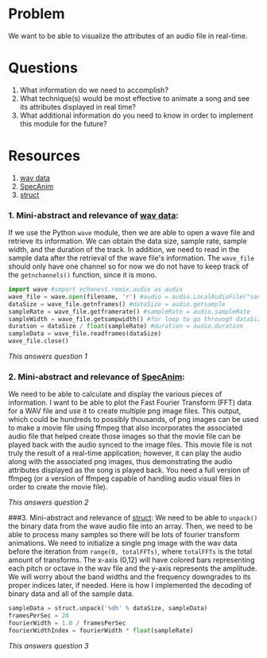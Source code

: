 # Problem
We want to be able to visualize the attributes of an audio file in real-time.

# Questions
1. What information do we need to accomplish?
2. What technique(s) would be most effective to animate a song and see its 
   attributes displayed in real time?
3. What additional information do you need to know in order to implement 
   this module for the future?

# Resources
1. [wav data]
2. [SpecAnim]
3. [struct]

### 1. Mini-abstract and relevance of [wav data]:
If we use the Python ```wave``` module, then we are able to open a wave file and retrieve
its information. We can obtain the data size, sample rate, sample width, and the
duration of the track. In addition, we need to read in the sample data after the
retrieval of the wave file's information. The ```wave_file``` should only have one channel
so for now we do not have to keep track of the ```getnchannels()``` function, since it is
mono.

```python
import wave #import echonest.remix.audio as audio
wave_file = wave.open(filename, 'r') #audio = audio.LocalAudioFile("song.wav")
dataSize = wave_file.getnframes() #dataSize = audio.getsample
sampleRate = wave_file.getframerate() #sampleRate = audio.sampleRate
sampleWidth = wave_file.getsampwidth() #for loop to go throuogh dataSize
duration = dataSize / float(sampleRate) #duration = audio.duration
sampleData = wave_file.readframes(dataSize)
wave_file.close()
```

*This answers question 1*

### 2. Mini-abstract and relevance of [SpecAnim]:
We need to be able to calculate and display the various pieces of information. I want to be 
able to plot the Fast Fourier Transform (FFT) data for a WAV file and use it to create multiple
png image files. This output, which could be hundreds to possibly thousands, of png images can 
be used to make a movie file using ffmpeg that also incorporates the associated audio file that
helped create those images so that the movie file can be played back with the audio synced to the 
image files. This movie file is not truly the result of a real-time application; however, it can 
play the audio along with the associated png images, thus demonstrating the audio attributes displayed 
as the song is played back. You need a full version of ffmpeg (or a version of ffmpeg capable of 
handling audio visual files in order to create the movie file).

*This answers question 2*

###3. Mini-abstract and relevance of [struct]:
We need to be able to ```unpack()``` the binary data from the wave audio file into an array. Then,
we need to be able to process many samples so there will be lots of fourier transform animations.
We need to initialize a single png image with the wav data before the iteration from ```range(0, totalFFTs)```,
where ```totalFFTs``` is the total amount of transforms. The x-axis (0,12) will have colored bars representing
each pitch or octave in the wav file and the y-axis represents the amplitude. We will worry about the band 
widths and the frequency downgrades to its proper indices later, if needed. Here is how I implemented the 
decoding of binary data and all of the sample data. 

```python
sampleData = struct.unpack('%dh' % dataSize, sampleData) 
framesPerSec = 24
fourierWidth = 1.0 / framesPerSec
fourierWidthIndex = fourierWidth * float(sampleRate)
```

*This answers question 3*

[wav data]: http://stackoverflow.com/questions/2226853/interpreting-wav-data 
[SpecAnim]: http://classicalconvert.com/2008/04/how-to-visualize-music-using-animated-spectrograms-with-open-source-everything/
[struct]: https://docs.python.org/2/library/struct.html 
